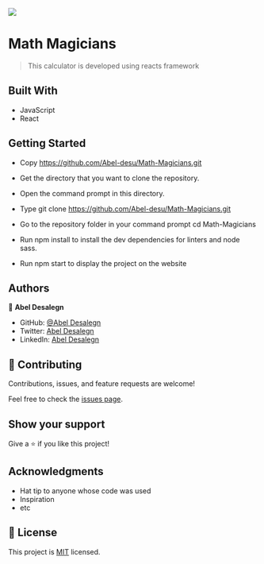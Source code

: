 ![](https://img.shields.io/badge/Microverse-blueviolet)

# Math Magicians

> This calculator is developed using reacts framework


## Built With

- JavaScript
- React



## Getting Started

- Copy https://github.com/Abel-desu/Math-Magicians.git
- Get the directory that you want to clone the repository.
- Open the command prompt in this directory.
- Type git clone https://github.com/Abel-desu/Math-Magicians.git

- Go to the repository folder in your command prompt cd Math-Magicians

- Run npm install to install the dev dependencies for linters and node sass.
- Run npm start to display the project on the website


## Authors
👤 **Abel Desalegn**

- GitHub: [@Abel Desalegn](https://github.com/Abel-desu)
- Twitter: [Abel Desalegn](https://twitter.com/abeldesalegn)
- LinkedIn: [Abel Desalegn](https://www.linkedin.com/in/abel-desalegn-6486a8232/)


## 🤝 Contributing

Contributions, issues, and feature requests are welcome!

Feel free to check the [issues page](../../issues/).

## Show your support

Give a ⭐️ if you like this project!

## Acknowledgments

- Hat tip to anyone whose code was used
- Inspiration
- etc

## 📝 License

This project is [MIT](./MIT.md) licensed.
